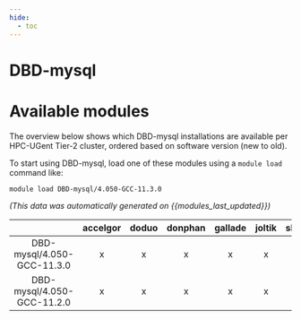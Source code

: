 ```yaml
---
hide:
  - toc
---
```


DBD-mysql
=========

# Available modules


The overview below shows which DBD-mysql installations are available per HPC-UGent Tier-2 cluster, ordered based on software version (new to old).

To start using DBD-mysql, load one of these modules using a `module load` command like:

```shell
module load DBD-mysql/4.050-GCC-11.3.0
```

*(This data was automatically generated on {{modules_last_updated}})*  

| |accelgor|doduo|donphan|gallade|joltik|shinx|skitty|
| :---: | :---: | :---: | :---: | :---: | :---: | :---: | :---: |
|DBD-mysql/4.050-GCC-11.3.0|x|x|x|x|x|-|-|
|DBD-mysql/4.050-GCC-11.2.0|x|x|x|x|x|-|-|

